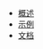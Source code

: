 <!-- docs/_sidebar.md --> 

* [概述](https://darlingxyz.github.io/ysql/#/README.md) 
* [示例](https://darlingxyz.github.io/ysql/#/example.md)
* [文档](https://darlingxyz.github.io/ysql/#/document.md)

